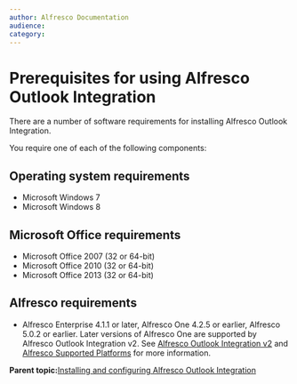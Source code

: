 ```yaml
---
author: Alfresco Documentation
audience: 
category: 
---
```


# Prerequisites for using Alfresco Outlook Integration

There are a number of software requirements for installing Alfresco Outlook Integration.

You require one of each of the following components:

## Operating system requirements

-   Microsoft Windows 7
-   Microsoft Windows 8

## Microsoft Office requirements

-   Microsoft Office 2007 \(32 or 64-bit\)
-   Microsoft Office 2010 \(32 or 64-bit\)
-   Microsoft Office 2013 \(32 or 64-bit\)

## Alfresco requirements

-   Alfresco Enterprise 4.1.1 or later, Alfresco One 4.2.5 or earlier, Alfresco 5.0.2 or earlier. Later versions of Alfresco One are supported by Alfresco Outlook Integration v2. See [Alfresco Outlook Integration v2](http://docs.alfresco.com/outlook2.0/concepts/Outlook-overview.html) and [Alfresco Supported Platforms](https://www.alfresco.com/services/subscription/supported-platforms) for more information.

**Parent topic:**[Installing and configuring Alfresco Outlook Integration](../concepts/Outlook-install-intro.md)

